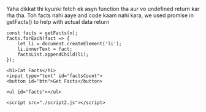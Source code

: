    
Yaha dikkat thi kyunki fetch ek asyn function tha
aur vo undefined return kar rha tha.
Toh facts nahi aaye and code kaam nahi kara, 
we used promise in getFacts() to help with actual
data return
    
    const facts = getFacts(n);
    facts.forEach(fact => {
        let li = document.createElement('li');
        li.innerText = fact;
        factsList.appendChild(li);
    });

```
<h1>Cat Facts</h1>
<input type="text" id="factsCount">
<button id="btn">Get Facts</button>

<ul id="facts"></ul>

<script src="./script2.js"></script>
```